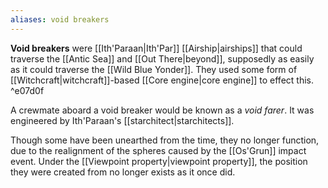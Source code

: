 ```yaml
---
aliases: void breakers
---
```

**Void breakers** were [[Ith'Paraan|Ith'Par]] [[Airship|airships]] that could traverse the [[Antic Sea]] and [[Out There|beyond]], supposedly as easily as it could traverse the [[Wild Blue Yonder]]. They used some form of [[Witchcraft|witchcraft]]-based [[Core engine|core engine]] to effect this.  ^e07d0f

A crewmate aboard a void breaker would be known as a *void farer*. It was engineered by Ith'Paraan's [[starchitect|starchitects]].

Though some have been unearthed from the time, they no longer function, due to the realignment of the spheres caused by the [[Os'Grun]] impact event. Under the [[Viewpoint property|viewpoint property]], the position they were created from no longer exists as it once did.
